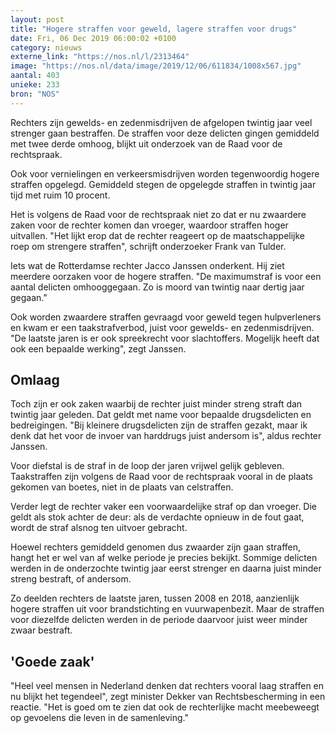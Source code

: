 ```yaml
---
layout: post
title: "Hogere straffen voor geweld, lagere straffen voor drugs"
date: Fri, 06 Dec 2019 06:00:02 +0100
category: nieuws
externe_link: "https://nos.nl/l/2313464"
image: "https://nos.nl/data/image/2019/12/06/611834/1008x567.jpg"
aantal: 403
unieke: 233
bron: "NOS"
---
```


<p>Rechters zijn gewelds- en zedenmisdrijven de afgelopen twintig jaar veel strenger gaan bestraffen. De straffen voor deze delicten gingen gemiddeld met twee derde omhoog, blijkt uit onderzoek van de Raad voor de rechtspraak.</p>
<p>Ook voor vernielingen en verkeersmisdrijven worden tegenwoordig hogere straffen opgelegd. Gemiddeld stegen de opgelegde straffen in twintig jaar tijd met ruim 10 procent.</p>
<p>Het is volgens de Raad voor de rechtspraak niet zo dat er nu zwaardere zaken voor de rechter komen dan vroeger, waardoor straffen hoger uitvallen. "Het lijkt erop dat de rechter reageert op de maatschappelijke roep om strengere straffen", schrijft onderzoeker Frank van Tulder.</p>
<p>Iets wat de Rotterdamse rechter Jacco Janssen onderkent. Hij ziet meerdere oorzaken voor de hogere straffen. "De maximumstraf is voor een aantal delicten omhooggegaan. Zo is moord van twintig naar dertig jaar gegaan."</p>
<p>Ook worden zwaardere straffen gevraagd voor geweld tegen hulpverleners en kwam er een taakstrafverbod, juist voor gewelds- en zedenmisdrijven. "De laatste jaren is er ook spreekrecht voor slachtoffers. Mogelijk heeft dat ook een bepaalde werking", zegt Janssen.</p>
<h2>Omlaag</h2>
<p>Toch zijn er ook zaken waarbij de rechter juist minder streng straft dan twintig jaar geleden. Dat geldt met name voor bepaalde drugsdelicten en bedreigingen. "Bij kleinere drugsdelicten zijn de straffen gezakt, maar ik denk dat het voor de invoer van harddrugs juist andersom is", aldus rechter Janssen.</p>
<p>Voor diefstal is de straf in de loop der jaren vrijwel gelijk gebleven. Taakstraffen zijn volgens de Raad voor de rechtspraak vooral in de plaats gekomen van boetes, niet in de plaats van celstraffen.</p>
<p>Verder legt de rechter vaker een voorwaardelijke straf op dan vroeger. Die geldt als stok achter de deur: als de verdachte opnieuw in de fout gaat, wordt de straf alsnog ten uitvoer gebracht.</p>
<p>Hoewel rechters gemiddeld genomen dus zwaarder zijn gaan straffen, hangt het er wel van af welke periode je precies bekijkt. Sommige delicten werden in de onderzochte twintig jaar eerst strenger en daarna juist minder streng bestraft, of andersom.</p>
<p>Zo deelden rechters de laatste jaren, tussen 2008 en 2018, aanzienlijk hogere straffen uit voor brandstichting en vuurwapenbezit. Maar de straffen voor diezelfde delicten werden in de periode daarvoor juist weer minder zwaar bestraft.</p>
<h2>'Goede zaak'</h2>
<p>"Heel veel mensen in Nederland denken dat rechters vooral laag straffen en nu blijkt het tegendeel", zegt minister Dekker van Rechtsbescherming in een reactie. "Het is goed om te zien dat ook de rechterlijke macht meebeweegt op gevoelens die leven in de samenleving."</p>
